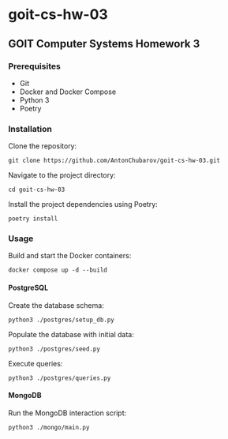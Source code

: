 # goit-cs-hw-03
## GOIT Computer Systems Homework 3

### Prerequisites
- Git
- Docker and Docker Compose
- Python 3
- Poetry


### Installation

Clone the repository:
```shell
git clone https://github.com/AntonChubarov/goit-cs-hw-03.git
```

Navigate to the project directory:
```shell
cd goit-cs-hw-03
```

Install the project dependencies using Poetry:
```shell
poetry install
```

### Usage

Build and start the Docker containers:
```shell
docker compose up -d --build
```

#### PostgreSQL

Create the database schema:
```shell
python3 ./postgres/setup_db.py
```

Populate the database with initial data:
```shell
python3 ./postgres/seed.py
```

Execute queries:
```shell
python3 ./postgres/queries.py
```

#### MongoDB

Run the MongoDB interaction script:
```shell
python3 ./mongo/main.py
```
